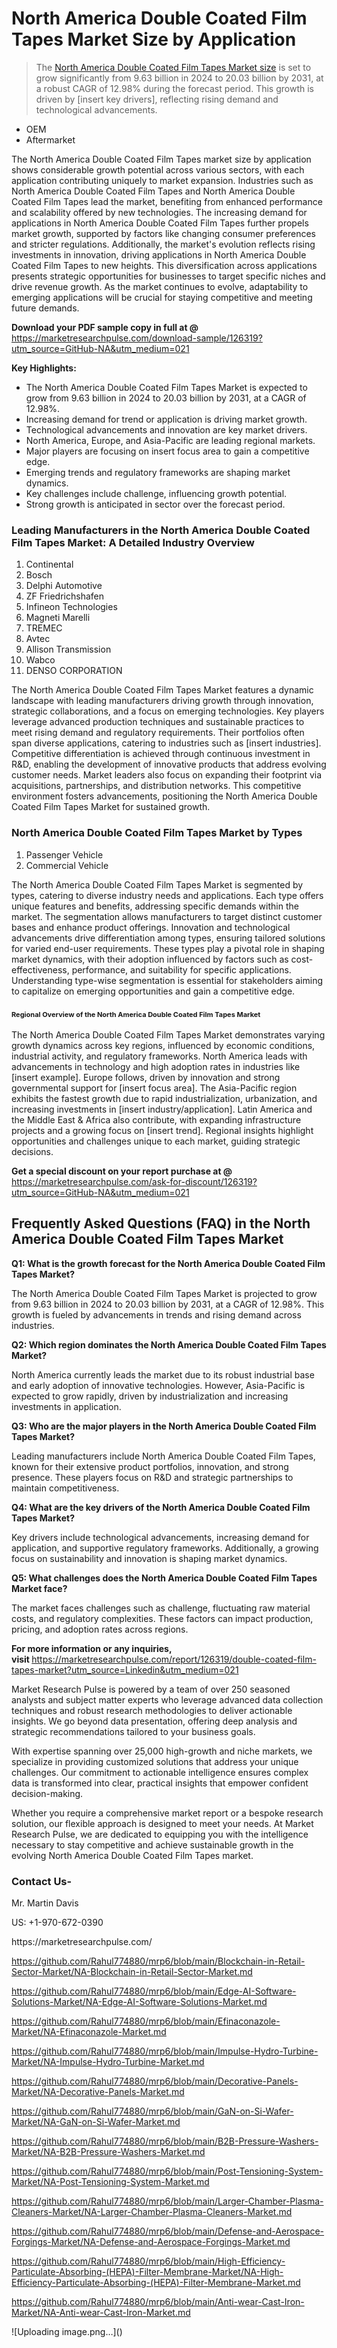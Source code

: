 <h1>North America Double Coated Film Tapes Market&nbsp;Size by Application</h1><blockquote><p>The <a href="https://marketresearchpulse.com/download-sample/126319?utm_source=GitHub-NA&amp;utm_medium=021">North America Double Coated Film Tapes Market size</a> is set to grow significantly from 9.63 billion in 2024 to 20.03 billion by 2031, at a robust CAGR of 12.98% during the forecast period. This growth is driven by [insert key drivers], reflecting rising demand and technological advancements.</p></blockquote><ul><li>OEM<li> Aftermarket</li></ul><p>The North America Double Coated Film Tapes market size by application shows considerable growth potential across various sectors, with each application contributing uniquely to market expansion. Industries such as North America Double Coated Film Tapes and North America Double Coated Film Tapes lead the market, benefiting from enhanced performance and scalability offered by new technologies. The increasing demand for applications in North America Double Coated Film Tapes further propels market growth, supported by factors like changing consumer preferences and stricter regulations. Additionally, the market's evolution reflects rising investments in innovation, driving applications in North America Double Coated Film Tapes to new heights. This diversification across applications presents strategic opportunities for businesses to target specific niches and drive revenue growth. As the market continues to evolve, adaptability to emerging applications will be crucial for staying competitive and meeting future demands.</p><p><strong>Download your PDF sample copy in full at @ </strong><a href="https://marketresearchpulse.com/download-sample/126319?utm_source=GitHub-NA&amp;utm_medium=021">https://marketresearchpulse.com/download-sample/126319?utm_source=GitHub-NA&amp;utm_medium=021</a></p><p><strong>Key Highlights: </strong></p><ul><li>The North America Double Coated Film Tapes Market is expected to grow from 9.63 billion in 2024 to 20.03 billion by 2031, at a CAGR of 12.98%.</li><li>Increasing demand for trend or application is driving market growth.</li><li>Technological advancements and innovation are key market drivers.</li><li>North America, Europe, and Asia-Pacific are leading regional markets.</li><li>Major players are focusing on insert focus area to gain a competitive edge.</li><li>Emerging trends and regulatory frameworks are shaping market dynamics.</li><li>Key challenges include challenge, influencing growth potential.</li><li>Strong growth is anticipated in sector over the forecast period.</li></ul><h3>Leading Manufacturers in the North America Double Coated Film Tapes Market: A Detailed Industry Overview</h3><ol><li>Continental</li><li>Bosch</li><li>Delphi Automotive</li><li>ZF Friedrichshafen</li><li>Infineon Technologies</li><li>Magneti Marelli</li><li>TREMEC</li><li>Avtec</li><li>Allison Transmission</li><li>Wabco</li><li>DENSO CORPORATION</li></ol><div class="flex max-w-full flex-col flex-grow"><div class="min-h-8 text-message flex w-full flex-col items-end gap-2 whitespace-normal break-words [.text-message+&amp;]:mt-5" dir="auto" data-message-author-role="assistant" data-message-id="fd8432e4-4910-450d-b182-61b7bfb0a01f" data-message-model-slug="gpt-4o"><div class="flex w-full flex-col gap-1 empty:hidden first:pt-[3px]"><div class="markdown prose w-full break-words dark:prose-invert light"><p>The North America Double Coated Film Tapes Market features a dynamic landscape with leading manufacturers driving growth through innovation, strategic collaborations, and a focus on emerging technologies. Key players leverage advanced production techniques and sustainable practices to meet rising demand and regulatory requirements. Their portfolios often span diverse applications, catering to industries such as [insert industries]. Competitive differentiation is achieved through continuous investment in R&amp;D, enabling the development of innovative products that address evolving customer needs. Market leaders also focus on expanding their footprint via acquisitions, partnerships, and distribution networks. This competitive environment fosters advancements, positioning the North America Double Coated Film Tapes Market for sustained growth.</p></div></div></div></div><h3>North America Double Coated Film Tapes Market by Types</h3><ol><li>Passenger Vehicle<li> Commercial Vehicle</li></ol><div class="flex max-w-full flex-col flex-grow"><div class="min-h-8 text-message flex w-full flex-col items-end gap-2 whitespace-normal break-words [.text-message+&amp;]:mt-5" dir="auto" data-message-author-role="assistant" data-message-id="084470be-0bb7-4664-bddf-5156b4f41249" data-message-model-slug="gpt-4o-mini"><div class="flex w-full flex-col gap-1 empty:hidden first:pt-[3px]"><div class="markdown prose w-full break-words dark:prose-invert light"><p>The North America Double Coated Film Tapes Market is segmented by types, catering to diverse industry needs and applications. Each type offers unique features and benefits, addressing specific demands within the market. The segmentation allows manufacturers to target distinct customer bases and enhance product offerings. Innovation and technological advancements drive differentiation among types, ensuring tailored solutions for varied end-user requirements. These types play a pivotal role in shaping market dynamics, with their adoption influenced by factors such as cost-effectiveness, performance, and suitability for specific applications. Understanding type-wise segmentation is essential for stakeholders aiming to capitalize on emerging opportunities and gain a competitive edge.</p></div></div></div></div><h3><span style="font-size: 11px;">Regional Overview of the North America Double Coated Film Tapes Market</span></h3><div class="flex max-w-full flex-col flex-grow"><div class="min-h-8 text-message flex w-full flex-col items-end gap-2 whitespace-normal break-words [.text-message+&amp;]:mt-5" dir="auto" data-message-author-role="assistant" data-message-id="e9038762-ce64-4e30-91c9-9bd413514231" data-message-model-slug="gpt-4o-mini"><div class="flex w-full flex-col gap-1 empty:hidden first:pt-[3px]"><div class="markdown prose w-full break-words dark:prose-invert light"><p>The North America Double Coated Film Tapes Market demonstrates varying growth dynamics across key regions, influenced by economic conditions, industrial activity, and regulatory frameworks. North America leads with advancements in technology and high adoption rates in industries like [insert example]. Europe follows, driven by innovation and strong governmental support for [insert focus area]. The Asia-Pacific region exhibits the fastest growth due to rapid industrialization, urbanization, and increasing investments in [insert industry/application]. Latin America and the Middle East &amp; Africa also contribute, with expanding infrastructure projects and a growing focus on [insert trend]. Regional insights highlight opportunities and challenges unique to each market, guiding strategic decisions.</p></div></div></div></div><p><strong>Get a special discount on your report purchase at @ </strong><a href="https://marketresearchpulse.com/ask-for-discount/126319?utm_source=GitHub-NA&amp;utm_medium=021">https://marketresearchpulse.com/ask-for-discount/126319?utm_source=GitHub-NA&amp;utm_medium=021</a></p><h2>Frequently Asked Questions (FAQ) in the North America Double Coated Film Tapes Market</h2><p><strong>Q1: What is the growth forecast for the North America Double Coated Film Tapes Market?</strong></p><p>The North America Double Coated Film Tapes Market is projected to grow from 9.63 billion in 2024 to 20.03 billion by 2031, at a CAGR of 12.98%. This growth is fueled by advancements in trends and rising demand across industries.</p><p><strong>Q2: Which region dominates the North America Double Coated Film Tapes Market?</strong></p><p>North America currently leads the market due to its robust industrial base and early adoption of innovative technologies. However, Asia-Pacific is expected to grow rapidly, driven by industrialization and increasing investments in application.</p><p><strong>Q3: Who are the major players in the North America Double Coated Film Tapes Market?</strong></p><p>Leading manufacturers include North America Double Coated Film Tapes, known for their extensive product portfolios, innovation, and strong presence. These players focus on R&amp;D and strategic partnerships to maintain competitiveness.</p><p><strong>Q4: What are the key drivers of the North America Double Coated Film Tapes Market?</strong></p><p>Key drivers include technological advancements, increasing demand for application, and supportive regulatory frameworks. Additionally, a growing focus on sustainability and innovation is shaping market dynamics.</p><p><strong>Q5: What challenges does the North America Double Coated Film Tapes Market face?</strong></p><p>The market faces challenges such as challenge, fluctuating raw material costs, and regulatory complexities. These factors can impact production, pricing, and adoption rates across regions.</p><p><strong>For more information or any inquiries, visit&nbsp;</strong><a href="https://marketresearchpulse.com/report/126319/double-coated-film-tapes-market?utm_source=Linkedin&utm_medium=021">https://marketresearchpulse.com/report/126319/double-coated-film-tapes-market?utm_source=Linkedin&utm_medium=021</a></p><p>Market Research Pulse is powered by a team of over 250 seasoned analysts and subject matter experts who leverage advanced data collection techniques and robust research methodologies to deliver actionable insights. We go beyond data presentation, offering deep analysis and strategic recommendations tailored to your business goals.</p><p>With expertise spanning over 25,000 high-growth and niche markets, we specialize in providing customized solutions that address your unique challenges. Our commitment to actionable intelligence ensures complex data is transformed into clear, practical insights that empower confident decision-making.</p><p>Whether you require a comprehensive market report or a bespoke research solution, our flexible approach is designed to meet your needs. At Market Research Pulse, we are dedicated to equipping you with the intelligence necessary to stay competitive and achieve sustainable growth in the evolving North America Double Coated Film Tapes market.</p><h3><strong>Contact Us-</strong></h3><p>Mr. Martin Davis</p><p>US: +1-970-672-0390</p><p>https://marketresearchpulse.com/</p><p><a href="https://github.com/Rahul774880/mrp6/blob/main/Blockchain-in-Retail-Sector-Market/NA-Blockchain-in-Retail-Sector-Market.md">https://github.com/Rahul774880/mrp6/blob/main/Blockchain-in-Retail-Sector-Market/NA-Blockchain-in-Retail-Sector-Market.md</a></p><p><a href="https://github.com/Rahul774880/mrp6/blob/main/Edge-AI-Software-Solutions-Market/NA-Edge-AI-Software-Solutions-Market.md">https://github.com/Rahul774880/mrp6/blob/main/Edge-AI-Software-Solutions-Market/NA-Edge-AI-Software-Solutions-Market.md</a></p><p><a href="https://github.com/Rahul774880/mrp6/blob/main/Efinaconazole-Market/NA-Efinaconazole-Market.md">https://github.com/Rahul774880/mrp6/blob/main/Efinaconazole-Market/NA-Efinaconazole-Market.md</a></p><p><a href="https://github.com/Rahul774880/mrp6/blob/main/Impulse-Hydro-Turbine-Market/NA-Impulse-Hydro-Turbine-Market.md">https://github.com/Rahul774880/mrp6/blob/main/Impulse-Hydro-Turbine-Market/NA-Impulse-Hydro-Turbine-Market.md</a></p><p><a href="https://github.com/Rahul774880/mrp6/blob/main/Decorative-Panels-Market/NA-Decorative-Panels-Market.md">https://github.com/Rahul774880/mrp6/blob/main/Decorative-Panels-Market/NA-Decorative-Panels-Market.md</a></p><p><a href="https://github.com/Rahul774880/mrp6/blob/main/GaN-on-Si-Wafer-Market/NA-GaN-on-Si-Wafer-Market.md">https://github.com/Rahul774880/mrp6/blob/main/GaN-on-Si-Wafer-Market/NA-GaN-on-Si-Wafer-Market.md</a></p><p><a href="https://github.com/Rahul774880/mrp6/blob/main/B2B-Pressure-Washers-Market/NA-B2B-Pressure-Washers-Market.md">https://github.com/Rahul774880/mrp6/blob/main/B2B-Pressure-Washers-Market/NA-B2B-Pressure-Washers-Market.md</a></p><p><a href="https://github.com/Rahul774880/mrp6/blob/main/Post-Tensioning-System-Market/NA-Post-Tensioning-System-Market.md">https://github.com/Rahul774880/mrp6/blob/main/Post-Tensioning-System-Market/NA-Post-Tensioning-System-Market.md</a></p><p><a href="https://github.com/Rahul774880/mrp6/blob/main/Larger-Chamber-Plasma-Cleaners-Market/NA-Larger-Chamber-Plasma-Cleaners-Market.md">https://github.com/Rahul774880/mrp6/blob/main/Larger-Chamber-Plasma-Cleaners-Market/NA-Larger-Chamber-Plasma-Cleaners-Market.md</a></p><p><a href="https://github.com/Rahul774880/mrp6/blob/main/Defense-and-Aerospace-Forgings-Market/NA-Defense-and-Aerospace-Forgings-Market.md">https://github.com/Rahul774880/mrp6/blob/main/Defense-and-Aerospace-Forgings-Market/NA-Defense-and-Aerospace-Forgings-Market.md</a></p><p><a href="https://github.com/Rahul774880/mrp6/blob/main/High-Efficiency-Particulate-Absorbing-(HEPA)-Filter-Membrane-Market/NA-High-Efficiency-Particulate-Absorbing-(HEPA)-Filter-Membrane-Market.md">https://github.com/Rahul774880/mrp6/blob/main/High-Efficiency-Particulate-Absorbing-(HEPA)-Filter-Membrane-Market/NA-High-Efficiency-Particulate-Absorbing-(HEPA)-Filter-Membrane-Market.md</a></p><p><a href="https://github.com/Rahul774880/mrp6/blob/main/Anti-wear-Cast-Iron-Market/NA-Anti-wear-Cast-Iron-Market.md">https://github.com/Rahul774880/mrp6/blob/main/Anti-wear-Cast-Iron-Market/NA-Anti-wear-Cast-Iron-Market.md</a></p>
![Uploading image.png…]()
